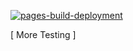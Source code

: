 [![pages-build-deployment](https://github.com/anoted/anoted.github.io/actions/workflows/pages/pages-build-deployment/badge.svg)](https://github.com/anoted/anoted.github.io/actions/workflows/pages/pages-build-deployment)

[ More Testing ]